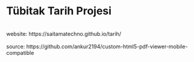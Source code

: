 # Tübitak Tarih Projesi

<br>
website: https://saitamatechno.github.io/tarih/<br><br>
source: https://github.com/ankur2194/custom-html5-pdf-viewer-mobile-compatible
